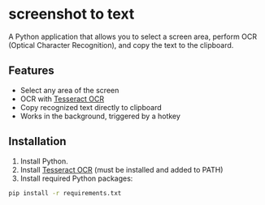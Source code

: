 # screenshot to text

A Python application that allows you to select a screen area,
perform OCR (Optical Character Recognition), and copy the text to the clipboard.

## Features
- Select any area of the screen
- OCR with [Tesseract OCR](https://github.com/tesseract-ocr/tesseract)
- Copy recognized text directly to clipboard
- Works in the background, triggered by a hotkey


## Installation
1. Install Python.
2. Install [Tesseract OCR](https://github.com/UB-Mannheim/tesseract/wiki) (must be installed and added to PATH)
3. Install required Python packages:
```bash
pip install -r requirements.txt